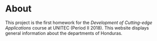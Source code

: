 # About
This project is the first homework for the _Development of Cutting-edge Applications_ course at UNITEC (Period II 2018). This website displays general information about the departments of Honduras.
